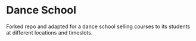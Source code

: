 # Dance School
Forked repo and adapted for a dance school selling courses to its students at different locations and timeslots. 
